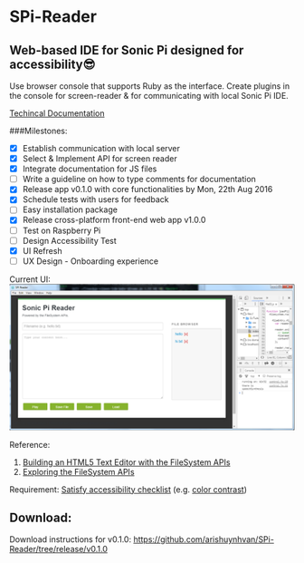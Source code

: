 # SPi-Reader

## Web-based IDE for Sonic Pi designed for accessibility:sunglasses:

Use browser console that supports Ruby as the interface. Create plugins in the console for screen-reader & for communicating with local Sonic Pi IDE.

[Techincal Documentation](https://doclets.io/arishuynhvan/SPi-Reader/v0.1.2)

###Milestones:
- [x] Establish communication with local server
- [x] Select & Implement API for screen reader
- [x] Integrate documentation for JS files
- [ ] Write a guideline on how to type comments for documentation
- [x] Release app v0.1.0 with core functionalities by Mon, 22th Aug 2016
- [x] Schedule tests with users for feedback
- [ ] Easy installation package
- [x] Release cross-platform front-end web app v1.0.0
- [ ] Test on Raspberry Pi
- [ ] Design Accessibility Test
- [x] UI Refresh
- [ ] UX Design - Onboarding experience

Current UI:
![SPi Reader UI](/Electron-vanillaJS-HTML/img/UI_v0.1.1.PNG "UI v0.1.1")

Reference:

1. [Building an HTML5 Text Editor with the FileSystem APIs](http://blog.teamtreehouse.com/building-an-html5-text-editor-with-the-filesystem-apis)
2. [Exploring the FileSystem APIs](http://www.html5rocks.com/en/tutorials/file/filesystem/)

Requirement: [Satisfy accessibility checklist](http://webaim.org/standards/wcag/checklist) (e.g. [color contrast](http://webaim.org/resources/contrastchecker/))

## Download:
Download instructions for v0.1.0: https://github.com/arishuynhvan/SPi-Reader/tree/release/v0.1.0
